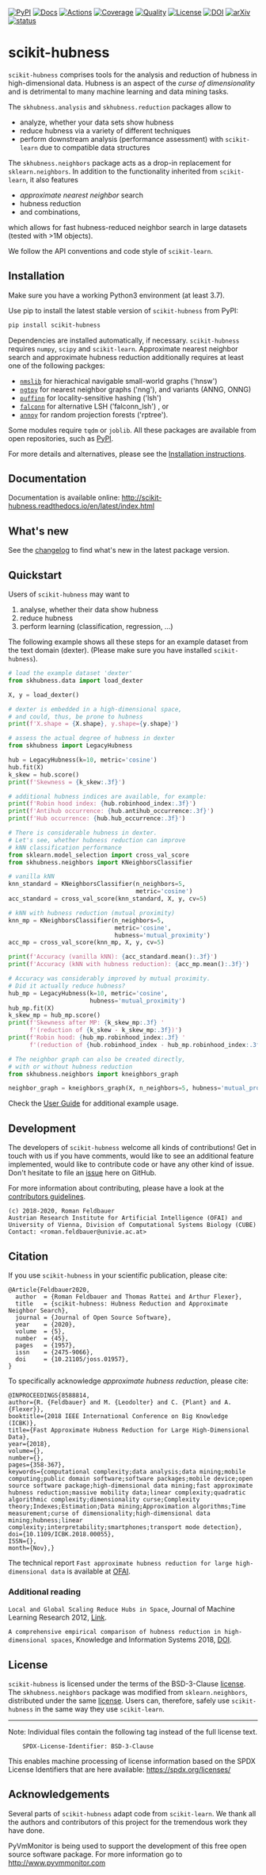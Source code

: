 [![PyPI](https://img.shields.io/pypi/v/scikit-hubness.svg)](
https://pypi.org/project/scikit-hubness)
[![Docs](https://readthedocs.org/projects/scikit-hubness/badge/?version=latest)](
https://scikit-hubness.readthedocs.io/en/latest/?badge=latest)
[![Actions](https://github.com/VarIr/scikit-hubness/actions/workflows/scikit-hubness_ci.yml/badge.svg?branch=main)](
https://github.com/VarIr/scikit-hubness/actions/workflows/scikit-hubness_ci.yml)
[![Coverage](https://codecov.io/gh/VarIr/scikit-hubness/branch/master/graph/badge.svg?branch=master)](
https://codecov.io/gh/VarIr/scikit-hubness)
[![Quality](https://img.shields.io/lgtm/grade/python/g/VarIr/scikit-hubness.svg?logo=lgtm&logoWidth=18)](
https://lgtm.com/projects/g/VarIr/scikit-hubness/context:python)
[![License](https://img.shields.io/github/license/VarIr/scikit-hubness.svg)](
https://github.com/VarIr/scikit-hubness/blob/master/LICENSE.txt)
[![DOI](https://zenodo.org/badge/193863864.svg)](
https://zenodo.org/badge/latestdoi/193863864)
[![arXiv](https://img.shields.io/badge/cs.LG-arXiv%3A1912.00706-B31B1B)](
https://arxiv.org/abs/1912.00706)
[![status](https://joss.theoj.org/papers/b9b56c7c109ff2a8a0c7c216cb3f8c39/status.svg)](
https://joss.theoj.org/papers/b9b56c7c109ff2a8a0c7c216cb3f8c39)

# scikit-hubness

`scikit-hubness` comprises tools for the analysis and
reduction of hubness in high-dimensional data.
Hubness is an aspect of the _curse of dimensionality_
and is detrimental to many machine learning and data mining tasks.

The `skhubness.analysis` and `skhubness.reduction` packages allow to

- analyze, whether your data sets show hubness
- reduce hubness via a variety of different techniques 
- perform downstream analysis (performance assessment) with `scikit-learn`
  due to compatible data structures

The `skhubness.neighbors` package acts as a drop-in replacement for `sklearn.neighbors`.
In addition to the functionality inherited from `scikit-learn`,
it also features
- _approximate nearest neighbor_ search
- hubness reduction
- and combinations,

which allows for fast hubness-reduced neighbor search in large datasets
(tested with >1M objects).

We follow the API conventions and code style of `scikit-learn`.

## Installation


Make sure you have a working Python3 environment (at least 3.7).

Use pip to install the latest stable version of `scikit-hubness` from PyPI:

```bash
pip install scikit-hubness
```

Dependencies are installed automatically, if necessary.
`scikit-hubness` requires `numpy`, `scipy` and `scikit-learn`.
Approximate nearest neighbor search and approximate hubness reduction
additionally requires at least one of the following packges:
* [`nmslib`](https://github.com/nmslib/nmslib)
    for hierachical navigable small-world graphs ('hnsw')
* [`ngtpy`](https://github.com/yahoojapan/NGT/)
    for nearest neighbor graphs ('nng'), and variants (ANNG, ONNG)
* [`puffinn`](https://github.com/puffinn/puffinn)
    for locality-sensitive hashing ('lsh')
* [`falconn`](https://github.com/FALCONN-LIB/FALCONN)
    for alternative LSH ('falconn_lsh') , or
* [`annoy`](https://github.com/spotify/annoy)
    for random projection forests ('rptree').

Some modules require `tqdm` or `joblib`. All these packages are available
from open repositories, such as [PyPI](https://pypi.org).

For more details and alternatives, please see the [Installation instructions](
http://scikit-hubness.readthedocs.io/en/latest/user_guide/installation.html).

## Documentation

Documentation is available online: 
http://scikit-hubness.readthedocs.io/en/latest/index.html


## What's new

See the [changelog](docs/changelog.md) to find what's new in the latest package version.

 
## Quickstart

Users of `scikit-hubness` may want to 

1. analyse, whether their data show hubness
2. reduce hubness
3. perform learning (classification, regression, ...)

The following example shows all these steps for an example dataset
from the text domain (dexter). (Please make sure you have installed `scikit-hubness`).

```python
# load the example dataset 'dexter'
from skhubness.data import load_dexter

X, y = load_dexter()

# dexter is embedded in a high-dimensional space,
# and could, thus, be prone to hubness
print(f'X.shape = {X.shape}, y.shape={y.shape}')

# assess the actual degree of hubness in dexter
from skhubness import LegacyHubness

hub = LegacyHubness(k=10, metric='cosine')
hub.fit(X)
k_skew = hub.score()
print(f'Skewness = {k_skew:.3f}')

# additional hubness indices are available, for example:
print(f'Robin hood index: {hub.robinhood_index:.3f}')
print(f'Antihub occurrence: {hub.antihub_occurrence:.3f}')
print(f'Hub occurrence: {hub.hub_occurrence:.3f}')

# There is considerable hubness in dexter.
# Let's see, whether hubness reduction can improve
# kNN classification performance 
from sklearn.model_selection import cross_val_score
from skhubness.neighbors import KNeighborsClassifier

# vanilla kNN
knn_standard = KNeighborsClassifier(n_neighbors=5,
                                    metric='cosine')
acc_standard = cross_val_score(knn_standard, X, y, cv=5)

# kNN with hubness reduction (mutual proximity)
knn_mp = KNeighborsClassifier(n_neighbors=5,
                              metric='cosine',
                              hubness='mutual_proximity')
acc_mp = cross_val_score(knn_mp, X, y, cv=5)

print(f'Accuracy (vanilla kNN): {acc_standard.mean():.3f}')
print(f'Accuracy (kNN with hubness reduction): {acc_mp.mean():.3f}')

# Accuracy was considerably improved by mutual proximity.
# Did it actually reduce hubness?
hub_mp = LegacyHubness(k=10, metric='cosine',
                       hubness='mutual_proximity')
hub_mp.fit(X)
k_skew_mp = hub_mp.score()
print(f'Skewness after MP: {k_skew_mp:.3f} '
      f'(reduction of {k_skew - k_skew_mp:.3f})')
print(f'Robin hood: {hub_mp.robinhood_index:.3f} '
      f'(reduction of {hub.robinhood_index - hub_mp.robinhood_index:.3f})')

# The neighbor graph can also be created directly,
# with or without hubness reduction
from skhubness.neighbors import kneighbors_graph

neighbor_graph = kneighbors_graph(X, n_neighbors=5, hubness='mutual_proximity')
```

Check the [User Guide](http://scikit-hubness.readthedocs.io/en/latest/user_guide.html)
for additional example usage. 


## Development

The developers of `scikit-hubness` welcome all kinds of contributions!
Get in touch with us if you have comments,
would like to see an additional feature implemented,
would like to contribute code or have any other kind of issue.
Don't hesitate to file an [issue](https://github.com/VarIr/scikit-hubness/issues)
here on GitHub.

For more information about contributing, please have a look at the
[contributors guidelines](CONTRIBUTING.rst).

    (c) 2018-2020, Roman Feldbauer
    Austrian Research Institute for Artificial Intelligence (OFAI) and
    University of Vienna, Division of Computational Systems Biology (CUBE)
    Contact: <roman.feldbauer@univie.ac.at>

## Citation

If you use `scikit-hubness` in your scientific publication, please cite:

    @Article{Feldbauer2020,
      author  = {Roman Feldbauer and Thomas Rattei and Arthur Flexer},
      title   = {scikit-hubness: Hubness Reduction and Approximate Neighbor Search},
      journal = {Journal of Open Source Software},
      year    = {2020},
      volume  = {5},
      number  = {45},
      pages   = {1957},
      issn    = {2475-9066},
      doi     = {10.21105/joss.01957},
    }

To specifically acknowledge *approximate hubness reduction*, please cite:

    @INPROCEEDINGS{8588814,
    author={R. {Feldbauer} and M. {Leodolter} and C. {Plant} and A. {Flexer}},
    booktitle={2018 IEEE International Conference on Big Knowledge (ICBK)},
    title={Fast Approximate Hubness Reduction for Large High-Dimensional Data},
    year={2018},
    volume={},
    number={},
    pages={358-367},
    keywords={computational complexity;data analysis;data mining;mobile computing;public domain software;software packages;mobile device;open source software package;high-dimensional data mining;fast approximate hubness reduction;massive mobility data;linear complexity;quadratic algorithmic complexity;dimensionality curse;Complexity theory;Indexes;Estimation;Data mining;Approximation algorithms;Time measurement;curse of dimensionality;high-dimensional data mining;hubness;linear complexity;interpretability;smartphones;transport mode detection},
    doi={10.1109/ICBK.2018.00055},
    ISSN={},
    month={Nov},}

The technical report `Fast approximate hubness reduction for large high-dimensional data`
is available at [OFAI](http://www.ofai.at/cgi-bin/tr-online?number+2018-02).

### Additional reading

`Local and Global Scaling Reduce Hubs in Space`, Journal of Machine Learning Research 2012,
[Link](http://www.jmlr.org/papers/v13/schnitzer12a.html).

`A comprehensive empirical comparison of hubness reduction in high-dimensional spaces`,
Knowledge and Information Systems 2018, [DOI](https://doi.org/10.1007/s10115-018-1205-y).

License
-------
`scikit-hubness` is licensed under the terms of the BSD-3-Clause [license](LICENSE.txt).
The `skhubness.neighbors` package was modified from `sklearn.neighbors`,
distributed under the same [license](external/SCIKIT_LEARN_LICENSE.txt).
Users can, therefore, safely use `scikit-hubness` in the same way they
use `scikit-learn`.


------------------------------------------------------------------------------
Note:
Individual files contain the following tag instead of the full license text.

        SPDX-License-Identifier: BSD-3-Clause

This enables machine processing of license information based on the SPDX
License Identifiers that are here available: https://spdx.org/licenses/

Acknowledgements
----------------
Several parts of `scikit-hubness` adapt code from `scikit-learn`.
We thank all the authors and contributors of this project
for the tremendous work they have done.

PyVmMonitor is being used to support the development of this free open source 
software package. For more information go to http://www.pyvmmonitor.com

